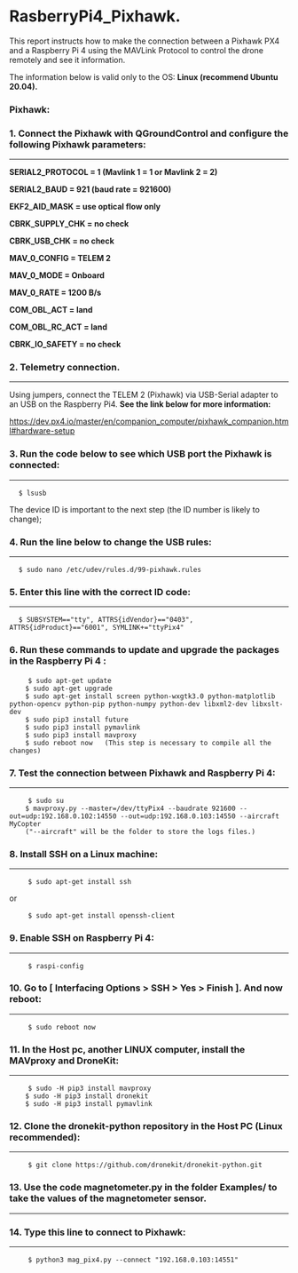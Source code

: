 <h1>
  RasberryPi4_Pixhawk.
</h1>
<p>
This report instructs how to make the connection between a Pixhawk PX4 and a Raspberry Pi 4 using the MAVLink Protocol to control the drone remotely and see it information.
  
The information below is valid only to the OS: **Linux (recommend Ubuntu 20.04).**
</p>
<h3>
  Pixhawk:
</h3>
<h3>
  1. Connect the Pixhawk with QGroundControl and configure the following Pixhawk parameters:
</h3>

---
<p>

**SERIAL2_PROTOCOL = 1 (Mavlink 1 = 1 or Mavlink 2 = 2)**

**SERIAL2_BAUD = 921 (baud rate = 921600)**

**EKF2_AID_MASK = use optical flow only**

**CBRK_SUPPLY_CHK = no check**

**CBRK_USB_CHK = no check**

**MAV_0_CONFIG = TELEM 2**

**MAV_0_MODE = Onboard**

**MAV_0_RATE = 1200 B/s**

**COM_OBL_ACT = land**

**COM_OBL_RC_ACT = land**

**CBRK_IO_SAFETY = no check**

</p>
<h3>
  2. Telemetry connection.
</h3>

---
Using jumpers, connect the TELEM 2 (Pixhawk) via USB-Serial adapter to an USB on the Raspberry Pi4.
**See the link below for more information:**

https://dev.px4.io/master/en/companion_computer/pixhawk_companion.html#hardware-setup
<h3>
  3. Run the code below to see which USB port the Pixhawk is connected: 
</h3>

---
<pre>
  <code>$ lsusb
</code></pre>
<p>
  The device ID is important to the next step (the ID number is likely to change);
</p>
<h3>
  4. Run the line below to change the USB rules:
</h3>

---
<pre>
  <code>$ sudo nano /etc/udev/rules.d/99-pixhawk.rules
</code></pre>
<h3>
  5. Enter this line with the correct ID code:
</h3>

---
<pre>
  <code>$ SUBSYSTEM=="tty", ATTRS{idVendor}=="0403", ATTRS{idProduct}=="6001", SYMLINK+="ttyPix4"
</code></pre>
<h3>
6. Run these commands to update and upgrade the packages in the Raspberry Pi 4 : 
</h3>
<pre>
    <code>$ sudo apt-get update
    $ sudo apt-get upgrade
    $ sudo apt-get install screen python-wxgtk3.0 python-matplotlib python-opencv python-pip python-numpy python-dev libxml2-dev libxslt-dev
    $ sudo pip3 install future
    $ sudo pip3 install pymavlink
    $ sudo pip3 install mavproxy
    $ sudo reboot now   (This step is necessary to compile all the changes)
</code></pre>
<h3>
  7. Test the connection between Pixhawk and Raspberry Pi 4: 
</h3>

---
<pre>
    <code>$ sudo su
    $ mavproxy.py --master=/dev/ttyPix4 --baudrate 921600 --out=udp:192.168.0.102:14550 --out=udp:192.168.0.103:14550 --aircraft MyCopter
    ("--aircraft" will be the folder to store the logs files.)
</code></pre>
<h3>
8. Install SSH on a Linux machine:
</h3>

---
<pre>
    <code>$ sudo apt-get install ssh
</code></pre>
or
<pre>
    <code>$ sudo apt-get install openssh-client
</code></pre>
<h3>
  9. Enable SSH on Raspberry Pi 4:
</h3>
  
---
<pre>
    <code>$ raspi-config
</code></pre>

<h3>
  10. Go to [ Interfacing Options > SSH > Yes > Finish ]. And now reboot:
</h3>

---
<pre>
    <code>$ sudo reboot now
</code></pre>
<h3>
  11. In the Host pc, another LINUX computer, install the MAVproxy and DroneKit:
</h3>

---
<pre>
    <code>$ sudo -H pip3 install mavproxy
    $ sudo -H pip3 install dronekit
    $ sudo -H pip3 install pymavlink
</code></pre>
<h3>
  12. Clone the dronekit-python repository in the Host PC (Linux recommended): 
</h3>

---
<pre>
    <code>$ git clone https://github.com/dronekit/dronekit-python.git
</code></pre>
<h3>
  13. Use the code magnetometer.py in the folder Examples/ to take the values of the magnetometer sensor.
</h3>

---
<h3>
  14. Type this line to connect to Pixhawk: 
</h3>

---
<pre>
    <code>$ python3 mag_pix4.py --connect "192.168.0.103:14551"
</code></pre>
